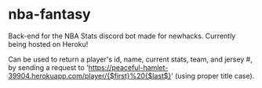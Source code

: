 # nba-fantasy

Back-end for the NBA Stats discord bot made for newhacks. Currently being hosted on Heroku! 

Can be used to return a player's id, name, current stats, team, and jersey #, by sending a request to 'https://peaceful-hamlet-39904.herokuapp.com/player/{$first}%20{$last$}' (using proper title case).

